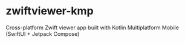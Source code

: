 # zwiftviewer-kmp
Cross-platform Zwift viewer app built with Kotlin Multiplatform Mobile (SwiftUI + Jetpack Compose)
